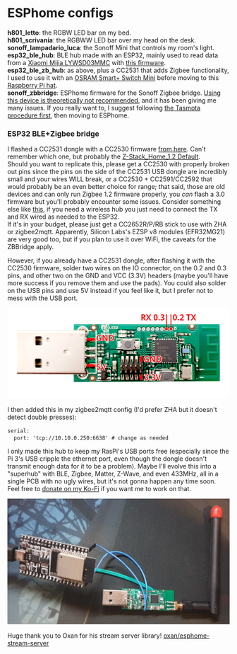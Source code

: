 # ESPhome configs

**h801_letto**: the RGBW LED bar on my bed.  
**h801_scrivania**: the RGBWW LED bar over my head on the desk.  
**sonoff_lampadario_luca**: the Sonoff Mini that controls my room's light.  
**esp32_ble_hub**: BLE hub made with an ESP32, mainly used to read data from a
[Xiaomi Mijia LYWSD03MMC](https://esphome.io/components/sensor/xiaomi_ble.html#lywsd03mmc)
with [this firmware](https://github.com/atc1441/ATC_MiThermometer).  
**esp32_ble_zb_hub**: as above, plus a CC2531 that adds Zigbee functionality, I
used to use it with an [OSRAM Smart+ Switch Mini](https://zigbee.blakadder.com/OSRAM_AC0251x00NJ.html)
before moving to this [Raspberry Pi hat](https://github.com/egony/cc2652p_E72-2G4M20S1E/wiki/Home-EN#shield-pi-hat-for-single-board-computers).  
**sonoff_zbbridge**: ESPhome firmware for the Sonoff Zigbee bridge. [Using this device is theoretically not recommended](https://github.com/home-assistant/home-assistant.io/issues/17170),
and it has been giving me many issues. If you really want to, I suggest
following [the Tasmota procedure first](https://zigbee.blakadder.com/Sonoff_ZBBridge.html), then moving to ESPhome.  

### ESP32 BLE+Zigbee bridge
I flashed a CC2531 dongle with a CC2530 firmware [from here](https://github.com/Koenkk/Z-Stack-firmware/tree/master/coordinator).
Can't remember which one, but probably the [Z-Stack_Home_1.2 Default](https://github.com/Koenkk/Z-Stack-firmware/blob/master/coordinator/Z-Stack_Home_1.2/bin/default/CC2530_DEFAULT_20201127.zip).  
Should you want to replicate this, please get a CC2530 with properly broken out
pins since the pins on the side of the CC2531 USB dongle are incredibly small
and your wires WILL break, or a CC2530 + CC2591/CC2592 that would probably be
an even better choice for range; that said, those are old devices and can only
run Zigbee 1.2 firmware properly, you *can* flash a 3.0 firmware but you'll
probably encounter some issues. Consider something else like [this](https://github.com/egony/cc2652p_E72-2G4M20S1E/wiki/Home-EN#shield-pi-hat-for-single-board-computers),
if you need a wireless hub you just need to connect the TX and RX wired as
needed to the ESP32.  
If it's in your budget, please just get a CC2652R/P/RB stick to use with ZHA or
zigbee2mqtt. Apparently, Silicon Labs's EZSP v8 modules (EFR32MG21) are very
good too, but if you plan to use it over WiFi, the caveats for the ZBBridge
apply.  

However, if you already have a CC2531 dongle, after flashing it with the CC2530
firmware, solder two wires on the IO connector, on the 0.2 and 0.3 pins, and
other two on the GND and VCC (3.3V) headers (maybe you'll have more success if
you remove them and use the pads). You could also solder on the USB pins and
use 5V instead if you feel like it, but I prefer not to mess with the USB port.  

![](CC2531_pins.png)  

I then added this in my zigbee2mqtt config (I'd prefer ZHA but it doesn't
detect double presses):

```
serial:
  port: 'tcp://10.10.0.250:6638' # change as needed
```

I only made this hub to keep my RasPi's USB ports free (especially since the
Pi 3's USB cripple the ethernet port, even though the dongle doesn't transmit
enough data for it to be a problem). Maybe I'll evolve this into a "superhub"
with BLE, Zigbee, Matter, Z-Wave, and even 433MHz, all in a single PCB with no
ugly wires, but it's not gonna happen any time soon. Feel free to [donate on my Ko-Fi](https://ko-fi.com/exentio)
if you want me to work on that.  

![](not_a_fire_hazard.jpg)  

Huge thank you to Oxan for his stream server library! [oxan/esphome-stream-server](https://github.com/oxan/esphome-stream-server)
